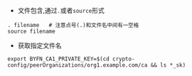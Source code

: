 * 文件包含,通过`.`或者`source`形式
```
. filename   # 注意点号(.)和文件名中间有一空格
source filename
```

* 获取指定文件名
```
export BYFN_CA1_PRIVATE_KEY=$(cd crypto-config/peerOrganizations/org1.example.com/ca && ls *_sk)
```
